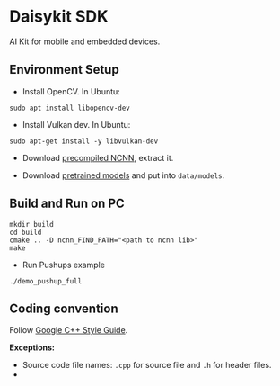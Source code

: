 # Daisykit SDK

AI Kit for mobile and embedded devices.
## Environment Setup

- Install OpenCV. In Ubuntu:

```
sudo apt install libopencv-dev
```

- Install Vulkan dev. In Ubuntu:

```
sudo apt-get install -y libvulkan-dev
```

- Download [precompiled NCNN](https://github.com/Tencent/ncnn/releases), extract it.

- Download [pretrained models](https://drive.google.com/drive/folders/1O4bT6somFeBFc23BFKH-0on7E3LAkC-b?usp=sharing) and put into `data/models`.

## Build and Run on PC

```
mkdir build
cd build
cmake .. -D ncnn_FIND_PATH="<path to ncnn lib>"
make
```

- Run Pushups example

```
./demo_pushup_full
```

## Coding convention

Follow [Google C++ Style Guide](https://google.github.io/styleguide/cppguide.html).

**Exceptions:**

- Source code file names: `.cpp` for source file and `.h` for header files.
- 


